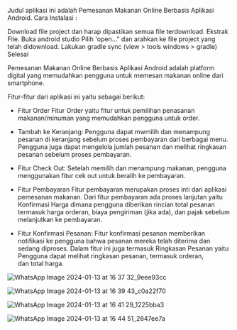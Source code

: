 Judul aplikasi ini adalah Pemesanan Makanan Online Berbasis Aplikasi Android.
Cara Instalasi :

Download file project dan harap dipastikan semua file terdownload.
Ekstrak File.
Buka android studio
Pilih 'open..." dan arahkan ke file project yang telah didownload.
Lakukan gradle sync (view > tools windows > gradle)
Selesai

Pemesanan Makanan Online Berbasis Aplikasi Android adalah platform digital yang memudahkan pengguna untuk memesan makanan online dari smartphone.

Fitur-fitur dari aplikasi ini yaitu sebagai berikut:

- Fitur Order
Fitur Order yaitu fitur untuk pemilihan penasanan makanan/minuman yang memudahkan pengguna untuk order. 

- Tambah ke Keranjang:
Pengguna dapat mwmilih dan menampung pesanan di keranjang sebelum proses pembayaran dari berbagai menu. Pengguna juga dapat mengelola jumlah pesanan dan melihat ringkasan pesanan sebelum proses pembayaran.

- Fitur Check Out:
Setelah memilih dan menampung makanan, pengguna menggunakan fitur cek out untuk beralih ke pembayaran.

- Fitur Pembayaran
Fitur pembayaran merupakan proses inti dari aplikasi pemesanan makanan. Dari fitur pembayaran ada proses lanjutan yaitu Konfirmasi Harga dimana pengguna diberikan rincian total pesanan termasuk harga orderan, biaya pengiriman (jika ada), dan pajak sebelum melanjutkan ke pembayaran.

- Fitur Konfirmasi Pesanan:
Fitur konfirmasi pesanan memberikan notifikasi ke pengguna bahwa pesanan mereka telah diterima dan sedang diproses. Dalam fitur ini juga termasuk Ringkasan Pesanan yaitu Pengguna dapat melihat ringkasan pesanan, termasuk orderan, dan total harga.

![WhatsApp Image 2024-01-13 at 16 37 32_9eee93cc](https://github.com/Alfredovale/UAS-ALFREDOVC-41520110011-MOPROG/assets/153951528/c1450988-dbce-4742-b8da-2d543ae279e3)

![WhatsApp Image 2024-01-13 at 16 39 43_c0a22f70](https://github.com/Alfredovale/UAS-ALFREDOVC-41520110011-MOPROG/assets/153951528/60fd132d-f432-4d9c-b064-760e4eec0eed)

![WhatsApp Image 2024-01-13 at 16 41 29_1225bba3](https://github.com/Alfredovale/UAS-ALFREDOVC-41520110011-MOPROG/assets/153951528/c5c0ae1d-24e8-4f50-99d8-9855ca48929d)

![WhatsApp Image 2024-01-13 at 16 44 51_2647ee7a](https://github.com/Alfredovale/UAS-ALFREDOVC-41520110011-MOPROG/assets/153951528/9a79397a-ba3c-4080-a4af-84c882e6ce39)
